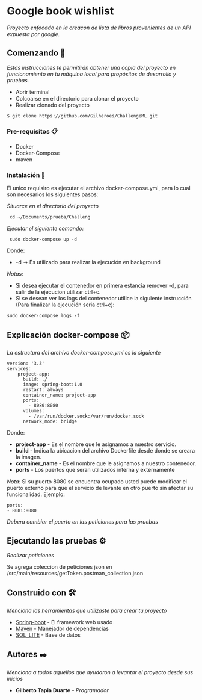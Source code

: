 # Google book wishlist

_Proyecto enfocado en la creacon de lista de libros provenientes de un API expuesta por google._

## Comenzando 🚀

_Estas instrucciones te permitirán obtener una copia del proyecto en funcionamiento en tu máquina local para propósitos de desarrollo y pruebas._

* Abrir terminal
* Colcoarse en el directorio para clonar el proyecto
* Realizar clonado del proyecto

```
$ git clone https://github.com/Gilheroes/ChallengeML.git
``` 

### Pre-requisitos 📋

* Docker
* Docker-Compose
* maven

### Instalación 🔧

El unico requisiro es ejecutar el archivo docker-compose.yml, para lo cual son necesarios los siguientes pasos:

_Situarce en el directorio del proyecto_

```
 cd ~/Documents/prueba/Challeng 
```

_Ejecutar el siguiente comando:_

```
 sudo docker-compose up -d
```

Donde: 

* -d -> Es utilizado para realizar la ejecución en background


_*Notas:*_

* Si desea ejecutar el contenedor en primera estancia remover -d, para salir de la ejecucion utilizar ctrl+c.
* Si se desean ver los logs del contenedor utilice la siguiente instrucción (Para finalizar la ejecución seria ctrl+c):
```
sudo docker-compose logs -f
```

## Explicación docker-compose 📦

_La estructura del archivo docker-compose.yml es la siguiente_

```
version: '3.3'
services:
    project-app:
      build: ./
      image: spring-boot:1.0
      restart: always
      container_name: project-app
      ports:
        - 8080:8080
      volumes: 
        - /var/run/docker.sock:/var/run/docker.sock
      network_mode: bridge
```

Donde:

* **project-app** - Es el nombre que le asignamos a nuestro servicio.
* **build** - Indica la ubicacion del archivo Dockerfile desde donde se creara la imagen.
* **container_name** - Es el nombre que le asignamos a nuestro contenedor.
* **ports** - Los puertos que seran utilizados interna y externamente

_Nota:_ Si su puerto 8080 se encuentra ocupado usted puede modificar el puerto externo para que el servicio de levante en otro puerto sin afectar su funcionalidad. Ejemplo:

```
ports:
- 8081:8080
```

_Debera cambiar el puerto en las peticiones para las pruebas_

## Ejecutando las pruebas ⚙️

_Realizar peticiones_

Se agrega coleccion de peticiones json en /src/main/resources/getToken.postman_collection.json


## Construido con 🛠️

_Menciona las herramientas que utilizaste para crear tu proyecto_

* [Spring-boot](https://spring.io/projects/spring-boot) - El framework web usado
* [Maven](https://maven.apache.org/) - Manejador de dependencias
* [SQL_LITE](https://www.sqlite.org/docs.html) - Base de datos


## Autores ✒️

_Menciona a todos aquellos que ayudaron a levantar el proyecto desde sus inicios_

* **Gilberto Tapia Duarte** - *Programador* 